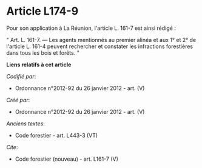 # Article L174-9

Pour son application à La Réunion, l'article L. 161-7 est ainsi rédigé : 

" Art. L. 161-7. ― Les agents mentionnés au premier alinéa et aux 1° et 2° de l'article L. 161-4 peuvent rechercher et
constater les infractions forestières dans tous les bois et forêts. "

**Liens relatifs à cet article**

_Codifié par_:

  - Ordonnance n°2012-92 du 26 janvier 2012 - art. (V)

_Créé par_:

  - Ordonnance n°2012-92 du 26 janvier 2012 - art. (V)

_Anciens textes_:

  - Code forestier - art. L443-3 (VT)

_Cite_:

  - Code forestier (nouveau) - art. L161-7 (V)

